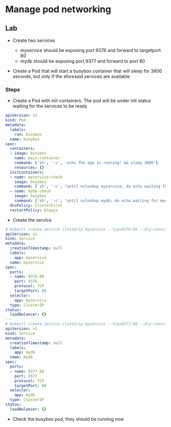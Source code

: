 # Manage pod networking

## Lab

- Create two services
  - myservice should be exposing port 9376 and forward to targetport 80
  - mydb should be exposing port 9377 and forward to port 80

- Create a Pod that will start a busybox container that will sleep for 3600 seconds, but only if the aforesaid services are available

### Steps

- Create a Pod with init containers. The pod will be under init status waiting for the services to be ready

``` yaml
apiVersion: v1
kind: Pod
metadata:
  labels:
    run: busybox
  name: busybox
spec:
  containers:
  - image: busybox
    name: main-container
    command: ['sh', '-c', 'echo The app is running! && sleep 3600']
    resources: {}
  initContainers:
  - name: myservice-check
    image: busybox
    command: ['sh', '-c', "until nslookup myservice; do echo waiting for myservice; sleep 2; done"]
  - name: mydb-check
    image: busybox
    command: ['sh', '-c', "until nslookup mydb; do echo waiting for mydb; sleep 2; done"]
  dnsPolicy: ClusterFirst
  restartPolicy: Always
```

- Create the service

``` yaml
# kubectl create service clusterip myservice --tcp=9376:80 --dry-run=client -o yaml > myservice.yaml
apiVersion: v1
kind: Service
metadata:
  creationTimestamp: null
  labels:
    app: myservice
  name: myservice
spec:
  ports:
  - name: 9376-80
    port: 9376
    protocol: TCP
    targetPort: 80
  selector:
    app: myservice
  type: ClusterIP
status:
  loadBalancer: {}
---
# kubectl create service clusterip myservice --tcp=9377:80 --dry-run=client -o yaml > mydb.yaml
apiVersion: v1
kind: Service
metadata:
  creationTimestamp: null
  labels:
    app: mydb
  name: mydb
spec:
  ports:
  - name: 9377-80
    port: 9377
    protocol: TCP
    targetPort: 80
  selector:
    app: mydb
  type: ClusterIP
status:
  loadBalancer: {}
```

- Check the busybox pod, they should be running now
